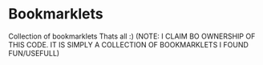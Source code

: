 # Bookmarklets
Collection of bookmarklets
Thats all :)
(NOTE: I CLAIM BO OWNERSHIP OF THIS CODE. IT IS SIMPLY A COLLECTION OF BOOKMARKLETS I FOUND FUN/USEFULL)
